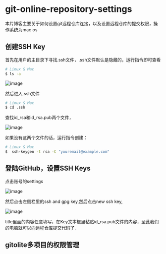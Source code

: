 # git-online-repository-settings

本片博客主要关于如何设置git远程仓库连接，以及设置远程仓库的提交权限，操作系统为mac os

## 创建SSH Key

首先在用户的主目录下寻找.ssh文件，.ssh文件默认是隐藏的，运行指令即可查看

```bash
# Linux & Mac
$ ls -a
```

![image](https://github.com/cq5282000/git-online-repository-settings/blob/master/images/ls-a.png)

然后进入.ssh文件

```bash
# Linux & Mac
$ cd .ssh 
```

查找id_rsa和id_rsa.pub两个文件，

![image](https://github.com/cq5282000/git-online-repository-settings/blob/master/images/id_rsa.png)

如果没有这两个文件的话，运行指令创建：

```bash
# Linux & Mac
$  ssh-keygen -t rsa -C "youremail@example.com"
```

## 登陆GitHub，设置SSH Keys

点击账号的settings

![image](https://github.com/cq5282000/git-online-repository-settings/blob/master/images/settings.png)

然后点击左侧栏里的ssh and gpg key,然后点击new ssh key,

![image](https://github.com/cq5282000/git-online-repository-settings/blob/master/images/ssh_key.png)

title里面的内容任意填写，在Key文本框里粘贴id_rsa.pub文件的内容，至此我们的电脑就可以向远程仓库提交代码了.

## gitolite多项目的权限管理



